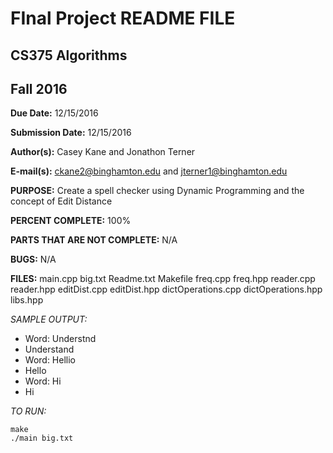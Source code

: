 # FInal Project README FILE
## CS375 Algorithms
## Fall 2016

**Due Date:** 12/15/2016

**Submission Date:** 12/15/2016

**Author(s):** Casey Kane and Jonathon Terner

**E-mail(s):** ckane2@binghamton.edu and jterner1@binghamton.edu


**PURPOSE:** Create a spell checker using Dynamic Programming and the concept of Edit Distance



**PERCENT COMPLETE:** 100%

**PARTS THAT ARE NOT COMPLETE:** N/A

**BUGS:** N/A

**FILES:** main.cpp big.txt Readme.txt Makefile freq.cpp freq.hpp reader.cpp reader.hpp editDist.cpp editDist.hpp dictOperations.cpp dictOperations.hpp libs.hpp

*SAMPLE OUTPUT:*
* Word: Understnd
* Understand
* Word: Hellio
* Hello
* Word: Hi
* Hi

*TO RUN:*
```
make
./main big.txt
```
